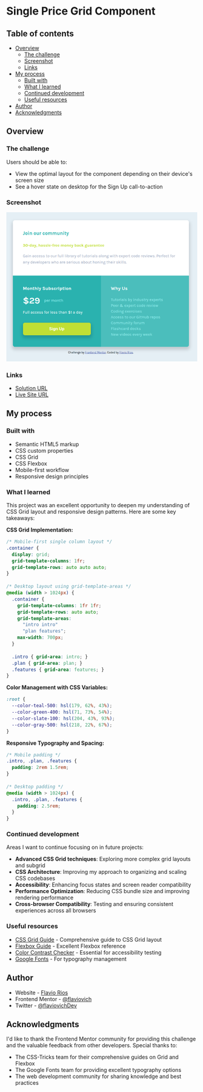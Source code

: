 # Single Price Grid Component

## Table of contents

- [Overview](#overview)
  - [The challenge](#the-challenge)
  - [Screenshot](#screenshot)
  - [Links](#links)
- [My process](#my-process)
  - [Built with](#built-with)
  - [What I learned](#what-i-learned)
  - [Continued development](#continued-development)
  - [Useful resources](#useful-resources)
- [Author](#author)
- [Acknowledgments](#acknowledgments)

## Overview

### The challenge

Users should be able to:

- View the optimal layout for the component depending on their device's screen size
- See a hover state on desktop for the Sign Up call-to-action

### Screenshot

![Desktop Design](./assets/images/screenshot.png)

### Links

- [Solution URL](https://github.com/flaviovich/frontendmentor-challenges/tree/main/single-price-grid-component)
- [Live Site URL](https://codepen.io/flaviovich/pen/WbQBddw?editors=1100)

## My process

### Built with

- Semantic HTML5 markup
- CSS custom properties
- CSS Grid
- CSS Flexbox
- Mobile-first workflow
- Responsive design principles

### What I learned

This project was an excellent opportunity to deepen my understanding of CSS Grid layout and responsive design patterns. Here are some key takeaways:

**CSS Grid Implementation:**
```css
/* Mobile-first single column layout */
.container {
  display: grid;
  grid-template-columns: 1fr;
  grid-template-rows: auto auto auto;
}

/* Desktop layout using grid-template-areas */
@media (width > 1024px) {
  .container {
    grid-template-columns: 1fr 1fr;
    grid-template-rows: auto auto;
    grid-template-areas:
      "intro intro"
      "plan features";
    max-width: 700px;
  }
  
  .intro { grid-area: intro; }
  .plan { grid-area: plan; }
  .features { grid-area: features; }
}
```

**Color Management with CSS Variables:**
```css
:root {
  --color-teal-500: hsl(179, 62%, 43%);
  --color-green-400: hsl(71, 73%, 54%);
  --color-slate-100: hsl(204, 43%, 93%);
  --color-gray-500: hsl(218, 22%, 67%);
}
```

**Responsive Typography and Spacing:**
```css
/* Mobile padding */
.intro, .plan, .features {
  padding: 2rem 1.5rem;
}

/* Desktop padding */
@media (width > 1024px) {
  .intro, .plan, .features {
    padding: 2.5rem;
  }
}
```

### Continued development

Areas I want to continue focusing on in future projects:

- **Advanced CSS Grid techniques**: Exploring more complex grid layouts and subgrid
- **CSS Architecture**: Improving my approach to organizing and scaling CSS codebases
- **Accessibility**: Enhancing focus states and screen reader compatibility
- **Performance Optimization**: Reducing CSS bundle size and improving rendering performance
- **Cross-browser Compatibility**: Testing and ensuring consistent experiences across all browsers

### Useful resources

- [CSS Grid Guide](https://css-tricks.com/snippets/css/complete-guide-grid/) - Comprehensive guide to CSS Grid layout
- [Flexbox Guide](https://css-tricks.com/snippets/css/a-guide-to-flexbox/) - Excellent Flexbox reference
- [Color Contrast Checker](https://webaim.org/resources/contrastchecker/) - Essential for accessibility testing
- [Google Fonts](https://fonts.google.com/) - For typography management

## Author

- Website - [Flavio Rios](https://www.linkedin.com/in/flavio-rios-nieto/)
- Frontend Mentor - [@flaviovich](https://www.frontendmentor.io/profile/flaviovich)
- Twitter - [@flaviovichDev](https://www.twitter.com/flaviovichDev)

## Acknowledgments

I'd like to thank the Frontend Mentor community for providing this challenge and the valuable feedback from other developers. Special thanks to:

- The CSS-Tricks team for their comprehensive guides on Grid and Flexbox
- The Google Fonts team for providing excellent typography options
- The web development community for sharing knowledge and best practices